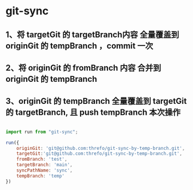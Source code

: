# git-sync

## 1、将 targetGit 的 targetBranch内容 全量覆盖到 originGit 的 tempBranch ，commit 一次

## 2、将 originGit 的 fromBranch 内容 合并到 originGit 的 tempBranch

## 3、originGit 的 tempBranch 全量覆盖到 targetGit 的 targetBranch, 且 push tempBranch 本次操作

```js

import run from "git-sync";

run({
    originGit: 'git@github.com:threfo/git-sync-by-temp-branch.git',
    targetGit:'git@github.com:threfo/git-sync-by-temp-branch.git',
    fromBranch: 'test',
    targetBranch: 'main',
    syncPathName: 'sync',
    tempBranch: 'temp'
})
```